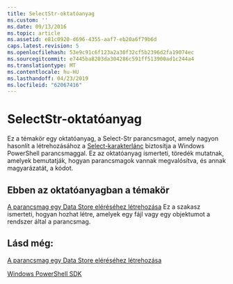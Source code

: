 ```yaml
---
title: SelectStr-oktatóanyag
ms.custom: ''
ms.date: 09/13/2016
ms.topic: article
ms.assetid: e81c0920-d696-4355-aaf7-eb20a6f79b6d
caps.latest.revision: 5
ms.openlocfilehash: 53e9c91c6f123a2a30f32cf5b2396d2fa19074ec
ms.sourcegitcommit: e7445ba8203da304286c591ff513900ad1c244a4
ms.translationtype: MT
ms.contentlocale: hu-HU
ms.lasthandoff: 04/23/2019
ms.locfileid: "62067416"
---
```

# <a name="selectstr-tutorial"></a>SelectStr-oktatóanyag

Ez a témakör egy oktatóanyag, a Select-Str parancsmagot, amely nagyon hasonlít a létrehozásához a [Select-karakterlánc](/powershell/module/microsoft.powershell.utility/select-string) biztosítja a Windows PowerShell parancsmaggal. Ez az oktatóanyag ismerteti, töredék mutatnak, amelyek bemutatják, hogyan parancsmagok vannak megvalósítva, és annak magyarázatát, a kódot.

## <a name="topic-in-this-tutorial"></a>Ebben az oktatóanyagban a témakör

[A parancsmag egy Data Store eléréséhez létrehozása](./creating-a-cmdlet-to-access-a-data-store.md) Ez a szakasz ismerteti, hogyan hozhat létre, amelyek egy fájl vagy egy objektumot a rendszer által a parancsmag.

## <a name="see-also"></a>Lásd még:

[A parancsmag egy Data Store eléréséhez létrehozása](./creating-a-cmdlet-to-access-a-data-store.md)

[Windows PowerShell SDK](../windows-powershell-reference.md)
